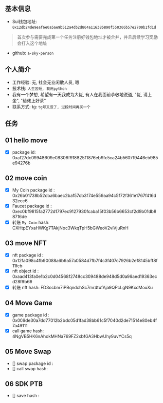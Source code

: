 ## 基本信息
- Sui钱包地址: `0x12db24de9eaf6e0a5ae9b512a4db2d804a116385890f550306b57e2709b1fd1d`
> 首次参与需要完成第一个任务注册好钱包地址才被合并，并且后续学习奖励会打入这个地址
- github: `a-sky-person`

## 个人简介
- 工作经验: 无, 社会无业闲散人员, 嗯
- 技术栈: `人生苦短, 我用python`
- 我有一个梦想, 希望有一天我成为大佬, 有人在我面前恭敬地说道, "佬, 请上坐", "给佬上好茶"
- 联系方式: tg: `tg号又没了, 过段时间再买一个`

## 任务

##   01 hello move
- [x] package id: 0xaf27dc09948609e08306f91882511876eb9fc5ca24b5607f9446eb985e94276b

##   02 move coin
- [x] My Coin package id : 0x26b01738b52cba6baec2baf57cb3174e559aa94c5f72f361e1767f416d32ecc6
- [x] Faucet package id : 0xec0bf98151a2772d1797ec9127930fcaba15f03b56b6653cf2d9b01db88716de
- [x] 转账 `My Coin` hash: CXHtpEYxaHWKg7TAkjNoc3WkqTpH5bGWeoV2viVjuRnH

##   03 move NFT
- [x] nft package id : 0x12fa098c4fb90088a6b9a57a0584d7fb7f4c3f407c7926b2ef8145bff8f11fcb
- [x] nft object id : 0xaad413fa0e1b2c0d04568f2748cc309488de948d5d0a96aed19363ecd28f9b69
- [x] 转账 nft  hash: FD3ocbm7iPBqndchSc7mr4tufAja9QPcLgN9KxcMouXu

##   04 Move Game
- [x] game package id : 0x009de30a7dd77012b2bdc05d1fad38bb61c5f7040d2de71514e80eb4f7a49111
- [x] call game hash: 4NgVB5HK6nAhokMHNa769FZ2xbfGA3HbwUhy9uvYCs5q

##   05 Move Swap
- [] swap package id :
- [] call swap hash:

##   06 SDK PTB
- [] save hash :
